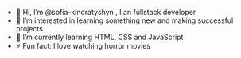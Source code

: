 - 👋 Hi, I’m @sofia-kindratyshyn , I an fullstack developer
- 👀 I’m interested in learning something new and making successful projects
- 🌱 I’m currently learning HTML, CSS and JavaScript
- ⚡ Fun fact: I love watching horror movies

